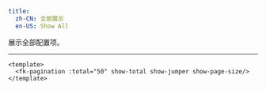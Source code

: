 ```yaml
title:
  zh-CN: 全部展示
  en-US: Show All
```


展示全部配置项。

---


```vue { "component": true } 
<template>
  <fk-pagination :total="50" show-total show-jumper show-page-size/>
</template>
```
